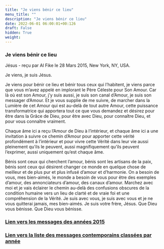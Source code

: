 ```yaml
---
title: "Je viens bénir ce lieu"
menu_title: ""
description: "Je viens bénir ce lieu"
date: 2022-06-01 06:00:01+00:126
draft: False
hidden: True
weight:
---
```

### Je viens bénir ce lieu

Jésus - reçu par Al Fike le 28 Mars 2015, New York, NY, USA.

Je viens, je suis Jésus.

Je viens pour bénir ce lieu et bénir tous ceux qui l’habitent, je viens parce que vous m’avez appelé en implorant le Père Céleste pour Son Amour. Car là où est son Amour, j’y suis aussi, je suis son canal d’Amour, je suis son messager d’Amour. Et je vous supplie de me suivre, de marcher dans la Lumière de cet Amour qui est au-delà de tout autre Amour, cette puissance transformatrice qui apportera tout ce que vous demandez et désirez pour être dans la Grâce de Dieu, pour être avec Dieu, pour connaître Dieu, et pour vous connaître vraiment.

Chaque âme ici a reçu l’Amour de Dieu à l’intérieur, et chaque âme ici a une invitation à suivre ce chemin d’Amour pour apporter cette vérité profondément à l’intérieur et pour vivre cette Vérité dans leur vie aussi pleinement qu’ils le peuvent, aussi magnifiquement qu’ils peuvent l’exprimer, aussi uniquement qu’est chaque âme.

Bénis sont ceux qui cherchent l’amour, bénis sont les artisans de la paix, bénis sont ceux qui désirent changer ce monde en quelque chose de meilleur et de plus pur et plus infusé d’amour et d’harmonie. On a besoin de vous, mes bien-aimés, le monde a besoin de vous pour être des exemples d’amour, des annonciateurs d’amour, des canaux d’amour. Marchez avec moi et je vais éclairer le chemin au-delà des confusions obscures de la condition humaine vers un lieu de clarté et de vraie foi et une compréhension de la Vérité. Je suis avec vous, je suis avec vous et je ne vous quitterai jamais, mes bien-aimés. Je suis votre frère, Jésus. Que Dieu vous bénisse. Que Dieu vous bénisse.

### [**Lien vers les messages des années 2015**](/fr-contemporary-messages/fr-contemporary-messages-by-date-order/fr-contemporary-messages-2015/)

### [**Lien vers la liste des messages contemporains classées par année**](/fr-contemporary-messages/fr-contemporary-messages-by-date-order/)